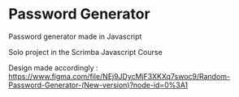 # Password Generator

Password generator made in Javascript 

Solo project in the Scrimba Javascript Course

Design made accordingly : https://www.figma.com/file/NEj9JDycMjF3XKXq7swoc9/Random-Password-Generator-(New-version)?node-id=0%3A1
